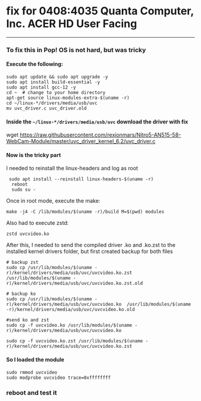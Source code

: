 # fix for 0408:4035 Quanta Computer, Inc. ACER HD User Facing
---

### To fix this in Pop! OS is not hard, but was tricky

#### Execute the following:
```
sudo apt update && sudo apt upgrade -y
sudo apt install build-essential -y 
sudo apt install gcc-12 -y 
cd ~  # change to your home directory
apt-get source linux-modules-extra-$(uname -r)
cd ~/linux-*/drivers/media/usb/uvc 
mv uvc_driver.c uvc_driver.old
```

#### Inside the `~/linux-*/drivers/media/usb/uvc` download the driver with fix
wget https://raw.githubusercontent.com/rexionmars/Nitro5-AN515-58-WebCam-Module/master/uvc_driver_kernel_6.2/uvc_driver.c

#### Now is the tricky part 
I needed to reinstall the linux-headers and log as root

```
 sudo apt install --reinstall linux-headers-$(uname -r)
  reboot
  sudo su -
```

Once in root mode, execute the make:
```
make -j4 -C /lib/modules/$(uname -r)/build M=$(pwd) modules 
```

Also had to execute zstd:
```
zstd uvcvideo.ko
```

After this, I needed to send the compiled driver .ko and .ko.zst to the installed kernel drivers folder, but first created backup for both files

```
# backup zst
sudo cp /usr/lib/modules/$(uname -r)/kernel/drivers/media/usb/uvc/uvcvideo.ko.zst  /usr/lib/modules/$(uname -r)/kernel/drivers/media/usb/uvc/uvcvideo.ko.zst.old

# backup ko
sudo cp /usr/lib/modules/$(uname -r)/kernel/drivers/media/usb/uvc/uvcvideo.ko  /usr/lib/modules/$(uname -r)/kernel/drivers/media/usb/uvc/uvcvideo.ko.old

#send ko and zst
sudo cp -f uvcvideo.ko /usr/lib/modules/$(uname -r)/kernel/drivers/media/usb/uvc/uvcvideo.ko

sudo cp -f uvcvideo.ko.zst /usr/lib/modules/$(uname -r)/kernel/drivers/media/usb/uvc/uvcvideo.ko.zst
```

#### So I loaded the module
```
sudo rmmod uvcvideo
sudo modprobe uvcvideo trace=0xffffffff
```

### reboot and test it
